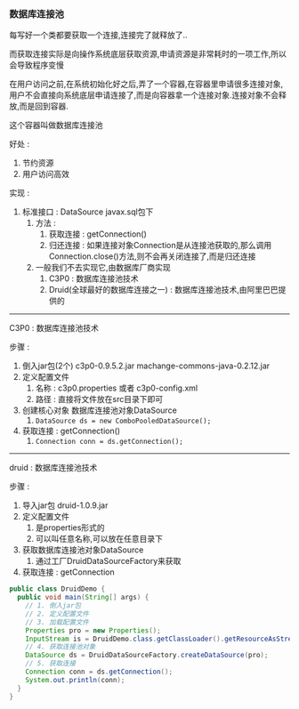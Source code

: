 ### 数据库连接池

每写好一个类都要获取一个连接,连接完了就释放了..

而获取连接实际是向操作系统底层获取资源,申请资源是非常耗时的一项工作,所以会导致程序变慢

在用户访问之前,在系统初始化好之后,弄了一个容器,在容器里申请很多连接对象,用户不会直接向系统底层申请连接了,而是向容器拿一个连接对象.连接对象不会释放,而是回到容器.

这个容器叫做数据库连接池

好处 : 

1. 节约资源
2. 用户访问高效

实现 :

1. 标准接口 : DataSource javax.sql包下
   1. 方法 : 
      1. 获取连接 : getConnection()
      2. 归还连接 : 如果连接对象Connection是从连接池获取的,那么调用Connection.close()方法,则不会再关闭连接了,而是归还连接
   2. 一般我们不去实现它,由数据库厂商实现
      1. C3P0 : 数据库连接池技术
      2. Druid(全球最好的数据库连接之一) : 数据库连接池技术,由阿里巴巴提供的 

---

C3P0 : 数据库连接池技术

步骤 :

1. 倒入jar包(2个) c3p0-0.9.5.2.jar  machange-commons-java-0.2.12.jar
2. 定义配置文件
   1. 名称 : c3p0.properties 或者 c3p0-config.xml
   2. 路径 : 直接将文件放在src目录下即可
3. 创建核心对象 数据库连接池对象DataSource
   1. `DataSource ds = new ComboPooledDataSource();`
4. 获取连接 : getConnection()
   1. `Connection conn = ds.getConnection();`

---

druid : 数据库连接池技术

步骤 : 

1. 导入jar包 druid-1.0.9.jar
2. 定义配置文件
   1. 是properties形式的
   2. 可以叫任意名称,可以放在任意目录下
3. 获取数据库连接池对象DataSource 
   1. 通过工厂DruidDataSourceFactory来获取
4. 获取连接 : getConnection

```java
public class DruidDemo {
  public void main(String[] args) {
    // 1. 倒入jar包
    // 2. 定义配置文件
    // 3. 加载配置文件
    Properties pro = new Properties();
    InputStream is = DruidDemo.class.getClassLoader().getResourceAsStream("druid.properties");
    // 4. 获取连接池对象
    DataSource ds = DruidDataSourceFactory.createDataSource(pro);
    // 5. 获取连接
    Connection conn = ds.getConnection();
    System.out.println(conn);
  }
}
```

